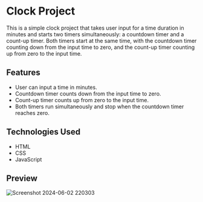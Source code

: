 # Clock Project

This is a simple clock project that takes user input for a time duration in minutes and starts two timers simultaneously: a countdown timer and a count-up timer. Both timers start at the same time, with the countdown timer counting down from the input time to zero, and the count-up timer counting up from zero to the input time.

## Features

- User can input a time in minutes.
- Countdown timer counts down from the input time to zero.
- Count-up timer counts up from zero to the input time.
- Both timers run simultaneously and stop when the countdown timer reaches zero.

## Technologies Used

- HTML
- CSS
- JavaScript
  
## Preview
![Screenshot 2024-06-02 220303](https://github.com/ForamGhoghari08/Counter/assets/144684279/e7ec5d3d-d2c8-43ec-b239-e0c80be558ef)

